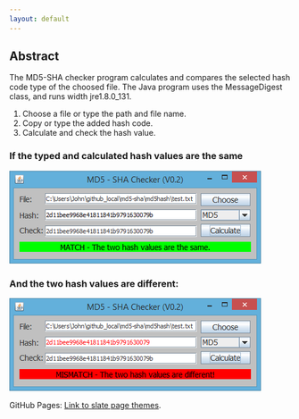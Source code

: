 ```yaml
---
layout: default
---
```

## [](#header-2)Abstract

The MD5-SHA checker program calculates and compares the selected hash code type of the choosed file. The Java program uses the MessageDigest class, and runs width jre1.8.0_131.

1.  Choose a file or type the path and file name.
2.  Copy or type the added hash code.
3.  Calculate and check the hash value.

### [](#header-3)If the typed and calculated hash values are the same
![](./assets/images/match.png?raw=true)

### [](#header-3)And the two hash values are different:
![](./assets/images/mismatch.png?raw=true)

GitHub Pages: [Link to slate page themes](https://github.com/pages-themes/slate).
